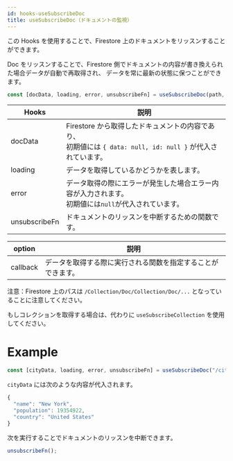 ```yaml
---
id: hooks-useSubscribeDoc
title: useSubscribeDoc（ドキュメントの監視）
---
```


この Hooks を使用することで、Firestore 上のドキュメントをリッスンすることができます。

Doc をリッスンすることで、Firestore 側でドキュメントの内容が書き換えられた場合データが自動で再取得され、
データを常に最新の状態に保つことができます。

```js
const [docData, loading, error, unsubscribeFn] = useSubscribeDoc(path, option);
```

| Hooks         | 説明                                                                                                           |
| ------------- | -------------------------------------------------------------------------------------------------------------- |
| docData       | Firestore から取得したドキュメントの内容であり、<br>初期値には `{ data: null, id: null }` が代入されています。 |
| loading       | データを取得しているかどうかを表します。                                                                       |
| error         | データ取得の際にエラーが発生した場合エラー内容が入力されます。<br>初期値には`null`が代入されています。         |
| unsubscribeFn | ドキュメントのリッスンを中断するための関数です。                                                               |

| option   | 説明                                                         |
| -------- | ------------------------------------------------------------ |
| callback | データを取得する際に実行される関数を指定することができます。 |

注意：Firestore 上のパスは `/Collection/Doc/Collection/Doc/...` となっていることに注意してください。

もしコレクションを取得する場合は、代わりに `useSubscribeCollection` を使用してください。

# Example

```js
const [cityData, loading, error, unsubscribeFn] = useSubscribeDoc("/cities/NewYork");
```

`cityData` には次のような内容が代入されます。

```js
{
  "name": "New York",
  "population": 19354922,
  "country": "United States"
}
```

次を実行することでドキュメントのリッスンを中断できます。

```js
unsubscribeFn();
```
